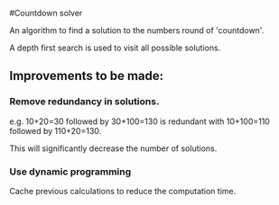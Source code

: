 #Countdown solver

An algorithm to find a solution to the numbers round of 'countdown'.

A depth first search is used to visit all possible solutions.

## Improvements to be made:

### Remove redundancy in solutions.

e.g. 10+20=30 followed by 30+100=130 is redundant with 10+100=110 followed by 110+20=130.

This will significantly decrease the number of solutions.

### Use dynamic programming

Cache previous calculations to reduce the computation time.